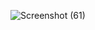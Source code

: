 ![Screenshot (61)](https://github.com/user-attachments/assets/97cb8921-57ec-43e8-b67e-af56acc4b754)
